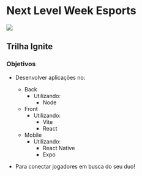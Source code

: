 # Next Level Week Esports

<img src="https://efficient-sloth-d85.notion.site/image/https%3A%2F%2Fs3-us-west-2.amazonaws.com%2Fsecure.notion-static.com%2F2e43dd90-edfd-4f17-b6e5-63279e44e241%2FWallpaper_-_2560x1080.png?table=block&id=30d87fce-fce0-4116-896c-a1a31921401c&spaceId=08f749ff-d06d-49a8-a488-9846e081b224&width=2000&userId=&cache=v2" />

## Trilha Ignite

### Objetivos

- Desenvolver aplicações no: 
  - Back
    - Utilizando: 
      - Node
  - Front
    - Utilizando: 
      - Vite
      - React
  - Mobile
    - Utilizando:
      - React Native
      - Expo
    
- Para conectar jogadores em busca do seu duo!
